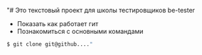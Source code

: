 "# Это текстовый проект для школы тестировщиков be-tester

+ Показать как работает гит
+ Познакомиться с основными командами

```bash
$ git clone git@github...."
